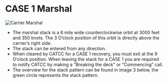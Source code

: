# CASE 1 Marshal

![Carrier Marshal](/images/marshal.webp)

- The marshal stack is a 6 mile wide counterclockwise orbit at 3000 feet and 350 knots. The 3 O’clock position of this orbit is directly above the carrier’s right side.
- The stack can be entered from any direction.
- When cleared by CATCC for a CASE 1 recovery, you must exit at the 9 O’clock position. When leaving the stack for a CASE 1 you are required to notify CATCC by making a “Breaking the deck” or “Commencing” call.
- The overview for the stack pattern can be found in image 3 below, the green circle represents the stack pattern.
